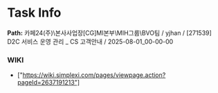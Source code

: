 # Task Info

**Path:** 카페24(주)\본사사업장\[CG]MI본부\MIH그룹\BVO팀 / yjhan / [271539] D2C 서비스 운영 관리 _ CS 고객안내 / 2025-08-01_00-00-00

### WIKI
- ["https://wiki.simplexi.com/pages/viewpage.action?pageId=2637191213"]

